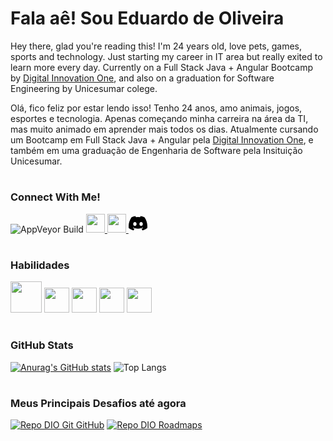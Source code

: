 # Fala aê! Sou  Eduardo de Oliveira

Hey there, glad you're reading this! I'm 24 years old, love pets, games, sports and technology. Just starting my career in IT area but really exited to learn more every day. Currently on a Full Stack Java + Angular Bootcamp by [Digital Innovation One](https://web.dio.me/home), and also on a graduation for Software Engineering by Unicesumar colege.


Olá, fico feliz por estar lendo isso! Tenho 24 anos, amo animais, jogos, esportes e tecnologia. Apenas começando minha carreira na área da TI, mas muito animado em aprender mais todos os dias. Atualmente cursando um Bootcamp em Full Stack Java + Angular pela [Digital Innovation One](https://web.dio.me/home), e também em uma graduação de Engenharia de Software pela Insituição Unicesumar.
#

### Connect With Me!

![AppVeyor Build](https://img.shields.io/badge/DIO%20Profile-8A2BE2)
<a href="https://github.com/EduardoDeOliveira99"><img height=30px src="https://cdn.jsdelivr.net/gh/devicons/devicon/icons/github/github-original.svg"/> </a>
<a href="www.linkedin.com/in/eduardo-de-oliveira-49700721b"><img height= 30px src="https://cdn.jsdelivr.net/gh/devicons/devicon/icons/linkedin/linkedin-original.svg" /> </a>
<a href="discordapp.com/users/667885888042303513"><svg xmlns="http://www.w3.org/2000/svg" width="30" height="30" class="bi bi-discord" viewBox="0 0 16 16">
  <path d="M13.545 2.907a13.227 13.227 0 0 0-3.257-1.011.05.05 0 0 0-.052.025c-.141.25-.297.577-.406.833a12.19 12.19 0 0 0-3.658 0 8.258 8.258 0 0 0-.412-.833.051.051 0 0 0-.052-.025c-1.125.194-2.22.534-3.257 1.011a.041.041 0 0 0-.021.018C.356 6.024-.213 9.047.066 12.032c.001.014.01.028.021.037a13.276 13.276 0 0 0 3.995 2.02.05.05 0 0 0 .056-.019c.308-.42.582-.863.818-1.329a.05.05 0 0 0-.01-.059.051.051 0 0 0-.018-.011 8.875 8.875 0 0 1-1.248-.595.05.05 0 0 1-.02-.066.051.051 0 0 1 .015-.019c.084-.063.168-.129.248-.195a.05.05 0 0 1 .051-.007c2.619 1.196 5.454 1.196 8.041 0a.052.052 0 0 1 .053.007c.08.066.164.132.248.195a.051.051 0 0 1-.004.085 8.254 8.254 0 0 1-1.249.594.05.05 0 0 0-.03.03.052.052 0 0 0 .003.041c.24.465.515.909.817 1.329a.05.05 0 0 0 .056.019 13.235 13.235 0 0 0 4.001-2.02.049.049 0 0 0 .021-.037c.334-3.451-.559-6.449-2.366-9.106a.034.034 0 0 0-.02-.019Zm-8.198 7.307c-.789 0-1.438-.724-1.438-1.612 0-.889.637-1.613 1.438-1.613.807 0 1.45.73 1.438 1.613 0 .888-.637 1.612-1.438 1.612Zm5.316 0c-.788 0-1.438-.724-1.438-1.612 0-.889.637-1.613 1.438-1.613.807 0 1.451.73 1.438 1.613 0 .888-.631 1.612-1.438 1.612Z"/>
</svg> </a>

#

### Habilidades

<img height=50px src="https://cdn.jsdelivr.net/gh/devicons/devicon/icons/html5/html5-original-wordmark.svg" /> <img height= 40px src="https://cdn.jsdelivr.net/gh/devicons/devicon/icons/css3/css3-original.svg"> 
<img height= 40px src="https://cdn.jsdelivr.net/gh/devicons/devicon/icons/javascript/javascript-original.svg" />
<img height=40px src="https://cdn.jsdelivr.net/gh/devicons/devicon/icons/git/git-original.svg" /> 
<img height=40px src="https://cdn.jsdelivr.net/gh/devicons/devicon/icons/github/github-original.svg" />

#

### GitHub Stats
[![Anurag's GitHub stats](https://github-readme-stats.vercel.app/api?username=EduardoDeOliveira99&hide=stars,issues&theme=merko)](https://github.com/anuraghazra/github-readme-stats)
![Top Langs](https://github-readme-stats-git-masterrstaa-rickstaa.vercel.app/api/top-langs/?username=EduardoDeOliveira99&layout=compact&bg_color=0d1412&border_color=fff&title_color=80D500&text_color=FFF)

#

### Meus Principais Desafios até agora
[![Repo DIO Git GitHub](https://github-readme-stats.vercel.app/api/pin/?username=EduardoDeOliveira99&repo=web_project_4_ptbr&bg_color=0d1412&border_color=fff&show_icons=true&icon_color=5000D5&title_color=80D500&text_color=FFF)](https://github.com/EduardoDeOliveira99/web_project_4_ptbr)
[![Repo DIO Roadmaps](https://github-readme-stats.vercel.app/api/pin/?username=EduardoDeOliveira99&repo=js-developer-pokedex&bg_color=0d1412&border_color=fff&show_icons=true&icon_color=5005D5&title_color=80D500&text_color=FFF)](https://github.com/EduardoDeOliveira99/js-developer-pokedex)
